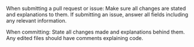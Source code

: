 When submitting a pull request or issue: Make sure all changes are stated and explanations to them. If submitting an issue, answer all fields including any relevant information.

When committing: State all changes made and explanations behind them. Any edited files should have comments explaining code.
